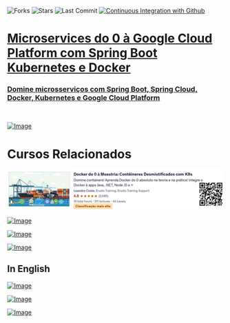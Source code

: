 ![Forks](https://img.shields.io/github/forks/leandrocgsi/erudio-microservices)
![Stars](https://img.shields.io/github/stars/leandrocgsi/erudio-microservices)
![Last Commit](https://img.shields.io/github/last-commit/leandrocgsi/erudio-microservices)
[![Continuous Integration with Github](https://github.com/leandrocgsi/erudio-microservices/actions/workflows/docker-publish.yml/badge.svg)](https://github.com/leandrocgsi/erudio-microservices/actions/workflows/docker-publish.yml)

# [Microservices do 0 à Google Cloud Platform com Spring Boot Kubernetes e Docker](https://www.udemy.com/course/microservices-do-0-a-gcp-com-spring-boot-kubernetes-e-docker/?couponCode=GTHB_FLASH_SALE2021)
### [Domine microsserviços com Spring Boot, Spring Cloud, Docker, Kubernetes e Google Cloud Platform](https://www.udemy.com/course/microservices-do-0-a-gcp-com-spring-boot-kubernetes-e-docker/?couponCode=GTHB_FLASH_SALE2021)

<br>

[![Image](https://github.com/leandrocgsi/RestWithSpringBootUdemy/blob/master/Images/microservices.png?raw=true "Microservices do 0 à GCP com Spring Boot, Kubernetes e Docker")](https://www.udemy.com/course/microservices-do-0-a-gcp-com-spring-boot-kubernetes-e-docker/?couponCode=GTHB_FLASH_SALE2021)

# Cursos Relacionados

[![Image](https://github.com/leandrocgsi/RestWithSpringBootUdemy/blob/master/Images/docker_do_zero_a_maestria_conteinerizacao_desmistificada.png?raw=true "Docker do Zero à Maestria - Contêinerização Desmistificada")](https://www.udemy.com/course/docker-do-zero-a-maestria-conteinerizacao-desmistificada/?couponCode=GTHB_FLASH_SALE2021)

[![Image](https://github.com/leandrocgsi/RestWithSpringBootUdemy/blob/master/Images/rest_apis_restful_do_0_a_nuvem_com_asp_net_core_e_docker.png?raw=true "REST API's RESTFul do 0 à Azure com ASP.NET Core 5 e Docker")](https://www.udemy.com/course/restful-apis-do-0-a-nuvem-com-aspnet-core-e-docker/?couponCode=GTHB_FLASH_SALE2021)

[![Image](https://github.com/leandrocgsi/RestWithSpringBootUdemy/blob/master/Images/rest_apis_restful_do_0_à_nuvem_com_spring_boot_2_e_docker.png?raw=true "REST API's RESTFul do 0 à AWS Com Spring Boot 2.x e Docker")](https://www.udemy.com/course/restful-apis-do-0-a-nuvem-com-springboot-e-docker/?couponCode=GTHB_FLASH_SALE2021)

[![Image](https://github.com/leandrocgsi/RestWithSpringBootUdemy/blob/master/Images/docker_para_amazon_aws_implante_apps_java_e_dot_net_com_travis_ci.png?raw=true "Docker para Amazon AWS Implante Apps Java e .NET com Travis CI")](https://www.udemy.com/course/docker-para-amazon-aws-implante-aplicacoes-java-e-net/?couponCode=GTHB_FLASH_SALE2021)

## In English

[![Image](https://github.com/leandrocgsi/RestWithSpringBootUdemy/blob/master/Images/rest_apis_restful_from_0_to_aws_with_spring_boot_and_docker.png?raw=true "REST API's RESTFul from 0 to AWS with Spring Boot and Docker")](https://www.udemy.com/course/rest-apis-restful-from-0-to-aws-with-spring-boot-and-docker/?couponCode=GTHB_FLASH_SALE2021)

[![Image](https://github.com/leandrocgsi/RestWithSpringBootUdemy/blob/master/Images/docker_to_amazon_aws_deploy_apps_java_and_dot_net_with_travis_ci.png?raw=true "Docker to Amazon AWS Deploy Java & .NET Apps with Travis CI")](https://www.udemy.com/course/docker-to-amazon-aws-deploy-java-net-apps-with-travis-ci/?couponCode=GTHB_FLASH_SALE2021)

[![Image](https://raw.githubusercontent.com/leandrocgsi/erudio-microservices/main/images/course_cover.png "Microservices from 0 to Google Cloud Platform with Spring Boot Kubernetes and Docker")](https://www.udemy.com/course/microservices-do-0-a-gcp-com-spring-boot-kubernetes-e-docker/?couponCode=GTHB_FLASH_SALE2021)
